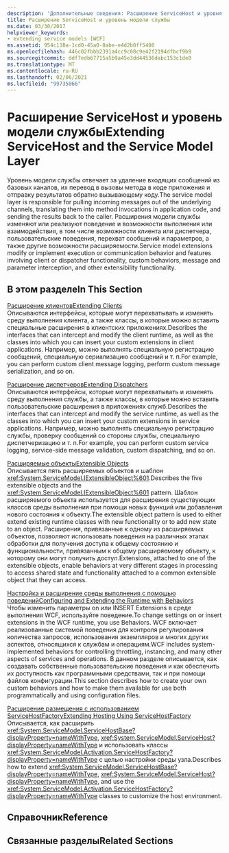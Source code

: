 ```yaml
---
description: 'Дополнительные сведения: Расширение ServiceHost и уровня модели службы'
title: Расширение ServiceHost и уровень модели службы
ms.date: 03/30/2017
helpviewer_keywords:
- extending service models [WCF]
ms.assetid: 954c138a-1cd0-45a0-8abe-e4d2b8ff5400
ms.openlocfilehash: 446c02fbbb2391a4cc9c08c9e42f2194dfbcf9b9
ms.sourcegitcommit: ddf7edb67715a5b9a45e3dd44536dabc153c1de0
ms.translationtype: MT
ms.contentlocale: ru-RU
ms.lasthandoff: 02/06/2021
ms.locfileid: "99735066"
---
```

# <a name="extending-servicehost-and-the-service-model-layer"></a><span data-ttu-id="c196f-103">Расширение ServiceHost и уровень модели службы</span><span class="sxs-lookup"><span data-stu-id="c196f-103">Extending ServiceHost and the Service Model Layer</span></span>

<span data-ttu-id="c196f-104">Уровень модели службы отвечает за удаление входящих сообщений из базовых каналов, их перевод в вызовы метода в коде приложения и отправку результатов обратно вызывающему коду.</span><span class="sxs-lookup"><span data-stu-id="c196f-104">The service model layer is responsible for pulling incoming messages out of the underlying channels, translating them into method invocations in application code, and sending the results back to the caller.</span></span> <span data-ttu-id="c196f-105">Расширения модели службы изменяют или реализуют поведение и возможности выполнения или взаимодействия, в том числе возможности клиента или диспетчера, пользовательские поведения, перехват сообщений и параметров, а также другие возможности расширяемости.</span><span class="sxs-lookup"><span data-stu-id="c196f-105">Service model extensions modify or implement execution or communication behavior and features involving client or dispatcher functionality, custom behaviors, message and parameter interception, and other extensibility functionality.</span></span>  
  
## <a name="in-this-section"></a><span data-ttu-id="c196f-106">В этом разделе</span><span class="sxs-lookup"><span data-stu-id="c196f-106">In This Section</span></span>  

 [<span data-ttu-id="c196f-107">Расширение клиентов</span><span class="sxs-lookup"><span data-stu-id="c196f-107">Extending Clients</span></span>](extending-clients.md)  
 <span data-ttu-id="c196f-108">Описываются интерфейсы, которые могут перехватывать и изменять среду выполнения клиента, а также классы, в которые можно вставить специальные расширения в клиентских приложениях.</span><span class="sxs-lookup"><span data-stu-id="c196f-108">Describes the interfaces that can intercept and modify the client runtime, as well as the classes into which you can insert your custom extensions in client applications.</span></span> <span data-ttu-id="c196f-109">Например, можно выполнять специальную регистрацию сообщений, специальную сериализацию сообщений и т. п.</span><span class="sxs-lookup"><span data-stu-id="c196f-109">For example, you can perform custom client message logging, perform custom message serialization, and so on.</span></span>  
  
 [<span data-ttu-id="c196f-110">Расширение диспетчеров</span><span class="sxs-lookup"><span data-stu-id="c196f-110">Extending Dispatchers</span></span>](extending-dispatchers.md)  
 <span data-ttu-id="c196f-111">Описываются интерфейсы, которые могут перехватывать и изменять среду выполнения службы, а также классы, в которые можно вставить пользовательские расширения в приложениях служб.</span><span class="sxs-lookup"><span data-stu-id="c196f-111">Describes the interfaces that can intercept and modify the service runtime, as well as the classes into which you can insert your custom extensions in service applications.</span></span> <span data-ttu-id="c196f-112">Например, можно выполнять специальную регистрацию службы, проверку сообщений со стороны службы, специальную диспетчеризацию и т. п.</span><span class="sxs-lookup"><span data-stu-id="c196f-112">For example, you can perform custom service logging, service-side message validation, custom dispatching, and so on.</span></span>  
  
 [<span data-ttu-id="c196f-113">Расширяемые объекты</span><span class="sxs-lookup"><span data-stu-id="c196f-113">Extensible Objects</span></span>](extensible-objects.md)  
 <span data-ttu-id="c196f-114">Описывается пять расширяемых объектов и шаблон <xref:System.ServiceModel.IExtensibleObject%601>.</span><span class="sxs-lookup"><span data-stu-id="c196f-114">Describes the five extensible objects and the <xref:System.ServiceModel.IExtensibleObject%601> pattern.</span></span> <span data-ttu-id="c196f-115">Шаблон расширяемого объекта используется для расширения существующих классов среды выполнения при помощи новых функций или добавления нового состояния к объекту.</span><span class="sxs-lookup"><span data-stu-id="c196f-115">The extensible object pattern is used to either extend existing runtime classes with new functionality or to add new state to an object.</span></span> <span data-ttu-id="c196f-116">Расширения, привязанные к одному из расширяемых объектов, позволяют использовать поведения на различных этапах обработки для получения доступа к общему состоянию и функциональности, привязанным к общему расширяемому объекту, к которому они могут получить доступ.</span><span class="sxs-lookup"><span data-stu-id="c196f-116">Extensions, attached to one of the extensible objects, enable behaviors at very different stages in processing to access shared state and functionality attached to a common extensible object that they can access.</span></span>  
  
 [<span data-ttu-id="c196f-117">Настройка и расширение среды выполнения с помощью поведений</span><span class="sxs-lookup"><span data-stu-id="c196f-117">Configuring and Extending the Runtime with Behaviors</span></span>](configuring-and-extending-the-runtime-with-behaviors.md)  
 <span data-ttu-id="c196f-118">Чтобы изменить параметры on или INSERT Extensions в среде выполнения WCF, используйте поведение.</span><span class="sxs-lookup"><span data-stu-id="c196f-118">To change settings on or insert extensions in the WCF runtime, you use Behaviors.</span></span> <span data-ttu-id="c196f-119">WCF включает реализованные системой поведения для контроля регулирования количества запросов, использования экземпляров и многих других аспектов, относящихся к службам и операциям.</span><span class="sxs-lookup"><span data-stu-id="c196f-119">WCF includes system-implemented behaviors for controlling throttling, instancing, and many other aspects of services and operations.</span></span> <span data-ttu-id="c196f-120">В данном разделе описывается, как создавать собственные пользовательские поведения и как обеспечить их доступность как программными средствами, так и при помощи файлов конфигурации.</span><span class="sxs-lookup"><span data-stu-id="c196f-120">This section describes how to create your own custom behaviors and how to make them available for use both programmatically and using configuration files.</span></span>  
  
 [<span data-ttu-id="c196f-121">Расширение размещения с использованием ServiceHostFactory</span><span class="sxs-lookup"><span data-stu-id="c196f-121">Extending Hosting Using ServiceHostFactory</span></span>](extending-hosting-using-servicehostfactory.md)  
 <span data-ttu-id="c196f-122">Описывается, как расширить <xref:System.ServiceModel.ServiceHostBase?displayProperty=nameWithType>, <xref:System.ServiceModel.ServiceHost?displayProperty=nameWithType> и использовать классы <xref:System.ServiceModel.Activation.ServiceHostFactory?displayProperty=nameWithType> с целью настройки среды узла.</span><span class="sxs-lookup"><span data-stu-id="c196f-122">Describes how to extend <xref:System.ServiceModel.ServiceHostBase?displayProperty=nameWithType>, <xref:System.ServiceModel.ServiceHost?displayProperty=nameWithType>, and use the <xref:System.ServiceModel.Activation.ServiceHostFactory?displayProperty=nameWithType> classes to customize the host environment.</span></span>  
  
## <a name="reference"></a><span data-ttu-id="c196f-123">Справочник</span><span class="sxs-lookup"><span data-stu-id="c196f-123">Reference</span></span>  
  
## <a name="related-sections"></a><span data-ttu-id="c196f-124">Связанные разделы</span><span class="sxs-lookup"><span data-stu-id="c196f-124">Related Sections</span></span>
